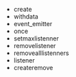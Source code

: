 - create
- withdata
- event_emitter
- once
- setmaxlistenner
- removelistener
- removealllistenners
- listener
- createremove
